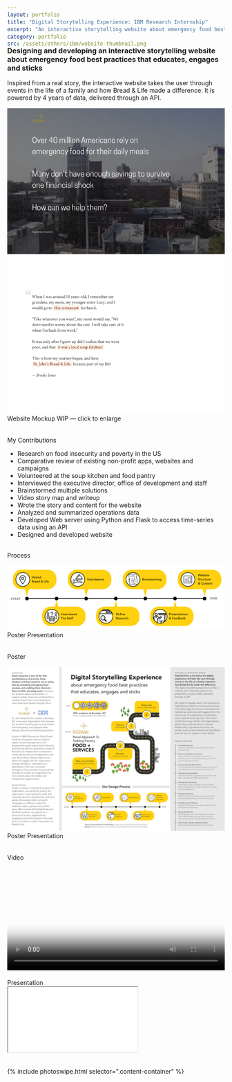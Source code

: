 ```yaml
---
layout: portfolio
title: "Digital Storytelling Experience: IBM Research Internship"
excerpt: "An interactive storytelling website about emergency food best practices that educates, engages and sticks"
category: portfolio
src: /assets/others/ibm/website-thumbnail.png
---
```



<h3 class="lead" style="margin-top: -2.1rem;">
    <strong>Designing and developing an interactive storytelling website about emergency food best practices that educates, engages and sticks
    </strong>
</h3>

Inspired from a real story, the interactive website takes the user through events in the life of a family and how Bread & Life made a difference. It is powered by 4 years of data, delivered through an API.


<!-- <div class='row' style='overflow-y: auto; max-height: 50vh;'>
    <a href="" target="_blank">
        <img src="">
    </a>
</div> -->

<figure itemprop="associatedMedia" itemscope itemtype="http://schema.org/ImageObject" class="item">
   <a href="/assets/others/ibm/website.png" itemprop="contentUrl" data-size="1400x11432" class="no-decoration" target="_blank">
       <img src="/assets/others/ibm/website-thumbnail.png" itemprop="thumbnail" alt="Website Mockup" />
   </a>
   <figcaption>Website Mockup WIP — click to enlarge</figcaption>
</figure>
<br>

<div class="bar"></div>
<label>My Contributions</label>

- Research on food insecurity and poverty in the US
- Comparative review of existing non-profit apps, websites and campaigns
- Volunteered at the soup kitchen and food pantry
- Interviewed the executive director, office of development and staff
- Brainstormed multiple solutions
- Video story map and writeup
- Wrote the story and content for the website
- Analyzed and summarized operations data
- Developed Web server using Python and Flask to access time-series data using an API
- Designed and developed website

<br>

<div class="bar"></div>
<label>Process</label>

<figure itemprop="associatedMedia" itemscope itemtype="http://schema.org/ImageObject" class="item">
   <a href="/assets/others/ibm/process.png" itemprop="contentUrl" data-size="1700x500" class="no-decoration" target="_blank">
       <img src="/assets/others/ibm/process.png" itemprop="thumbnail" alt="Process" />
   </a>
   <figcaption>Poster Presentation</figcaption>
</figure>
<br>

<div class="bar"></div>
<label>Poster</label>

<figure itemprop="associatedMedia" itemscope itemtype="http://schema.org/ImageObject" class="item">
   <a href="/assets/others/ibm/poster.png" itemprop="contentUrl" data-size="3456x2592" class="no-decoration" target="_blank">
       <img src="/assets/others/ibm/poster-thumbnail.png" itemprop="thumbnail" alt="Poster Presentation" />
   </a>
   <figcaption>Poster Presentation</figcaption>
</figure>

<br>

<div class="bar"></div>
<label>Video</label>

<div class='row'>
    <video style='width: 100%' poster='/assets/others/ibm/video-poster.jpg'>
        <source src="https://www.dropbox.com/s/do22x1r5b09sb5k/Bread%20and%20Life%20Project%20-%20Anand%20Doshi%20-%20Hrishikesh%20Rao.mp4?dl=1"></source>
        <!-- Fallback for browsers that don't support the <video> element -->
        <a href="https://www.dropbox.com/s/do22x1r5b09sb5k/Bread%20and%20Life%20Project%20-%20Anand%20Doshi%20-%20Hrishikesh%20Rao.mp4?dl=1" download>Download</a>
    </video>
</div>


<br>

<div class="bar"></div>
<label>Presentation</label>

<div class="embed-responsive embed-responsive-4by3">
  <iframe class="embed-responsive-item" src="//www.slideshare.net/slideshow/embed_code/key/J5YFHO3A7pC9Ld" allowfullscreen></iframe>
</div>

<br>

<!-- <div class="bar"></div>
<label>Photos</label> -->


{% include photoswipe.html selector=".content-container" %}

<link rel="stylesheet" href="https://cdn.plyr.io/2.0.13/plyr.css">

<style>
figure {
    margin: 1rem 0;
}

.plyr {
  border-radius: 4px;
  margin-bottom: 15px;
}

.plyr button {
    height: auto;
    margin-bottom: 0;
}
</style>

<script type="text/javascript" src="https://cdn.plyr.io/2.0.13/plyr.js"></script>
<script type="text/javascript">
    (function() {
      // This is the bare minimum JavaScript. You can opt to pass no arguments to setup.
      // e.g. just plyr.setup(); and leave it at that if you have no need for events
      var instances = plyr.setup({
        // Output to console
        debug: true
      });
    })();
</script>

